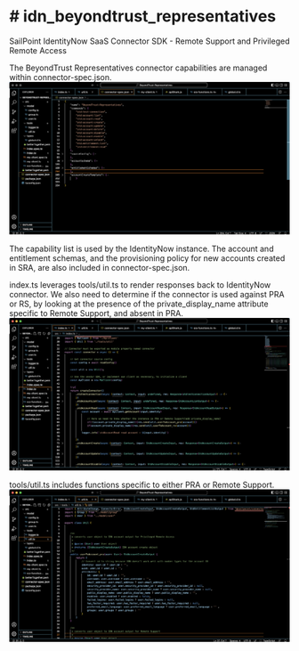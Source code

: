 <!DOCTYPE html>
<html>
<body>

<h1># idn_beyondtrust_representatives</h1>

<p>SailPoint IdentityNow SaaS Connector SDK - Remote Support and Privileged Remote Access</p>

  The BeyondTrust Representatives connector capabilities are managed within connector-spec.json.
<img src="images/connector-spec.png" alt="connector-spec.json">
  
  The capability list is used by the IdentityNow instance.  The account and entitlement schemas, and the provisioning policy for new accounts created in SRA, are also included in connector-spec.json.
  
  index.ts leverages tools/util.ts to render responses back to IdentityNow connector.  We also need to determine if the connector is used against PRA or RS, by looking at the presence of the private_display_name attribute specific to Remote Support, and absent in PRA.
<img src="images/index.png" alt="index.ts">


tools/util.ts includes functions specific to either PRA or Remote Support.
<img src="images/util.png" alt="util.ts">
  
  

</body>
</html>
